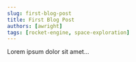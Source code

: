 ```yaml
---
slug: first-blog-post
title: First Blog Post
authors: [awright]
tags: [rocket-engine, space-exploration]
---
```


Lorem ipsum dolor sit amet...

<!-- truncate -->

